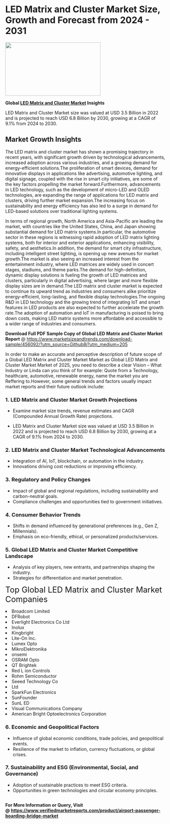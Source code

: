<H1>LED Matrix and Cluster Market Size, Growth and Forecast from 2024 - 2031</H1><img class="aligncenter size-medium wp-image-584254" src="https://thirdeyenews.in/wp-content/uploads/2024/09/Global-Market-Research-300x168.jpeg" alt="" width="300" height="168" /><p><strong>Global&nbsp;<a href="https://www.marketsizeandtrends.com/download-sample/456092/?utm_source=Github8j?utm_medium=205">LED Matrix and Cluster Market</a> Insights</strong></p><p>LED Matrix and Cluster Market size was valued at USD 3.5 Billion in 2022 and is projected to reach USD 6.8 Billion by 2030, growing at a CAGR of 9.1% from 2024 to 2030.</p><p><h2>Market Growth Insights</h2> <p>The LED matrix and cluster market has shown a promising trajectory in recent years, with significant growth driven by technological advancements, increased adoption across various industries, and a growing demand for energy-efficient solutions.The proliferation of smart devices, demand for innovative displays in applications like advertising, automotive lighting, and digital signage, coupled with the rise in smart city initiatives, are some of the key factors propelling the market forward.Furthermore, advancements in LED technology, such as the development of micro-LED and OLED technologies, are expanding the range of applications for LED matrix and clusters, driving further market expansion.The increasing focus on sustainability and energy efficiency has also led to a surge in demand for LED-based solutions over traditional lighting systems.</p> <p>In terms of regional growth, North America and Asia-Pacific are leading the market, with countries like the United States, China, and Japan showing substantial demand for LED matrix systems.In particular, the automotive sector in these regions is witnessing rapid adoption of LED matrix lighting systems, both for interior and exterior applications, enhancing visibility, safety, and aesthetics.In addition, the demand for smart city infrastructure, including intelligent street lighting, is opening up new avenues for market growth.The market is also seeing an increased interest from the entertainment industry, where LED matrices are widely used in concert stages, stadiums, and theme parks.The demand for high-definition, dynamic display solutions is fueling the growth of LED matrices and clusters, particularly in digital advertising, where larger and more flexible display sizes are in demand.The LED matrix and cluster market is expected to continue its upward trend as industries and consumers alike prioritize energy-efficient, long-lasting, and flexible display technologies.The ongoing R&D in LED technology and the growing trend of integrating IoT and smart features in LED products are also expected to further accelerate the growth rate.The adoption of automation and IoT in manufacturing is poised to bring down costs, making LED matrix systems more affordable and accessible to a wider range of industries and consumers.</p> <p><span class=""><strong>Download Full PDF Sample Copy of Global LED Matrix and Cluster Market Report</strong> @ <a href="https://www.marketsizeandtrends.com/download-sample/456092/?utm_source=Github8j?utm_medium=205" target="_blank">https://www.marketsizeandtrends.com/download-sample/456092/?utm_source=Github8j?utm_medium=205</a></span></p><p>In order to make an accurate and perceptive description of future scope of a Global&nbsp;LED Matrix and Cluster Market Market as Global&nbsp;LED Matrix and Cluster Market Market of 2025, you need to describe a clear Vision &ndash; What Industry or Linda can you think of for example: Quote from a Technology, healthcare, automotive, renewable energy, name the market you are Reffering to.However, some general trends and factors usually impact market reports and their future outlook include:</p><h3>1.&nbsp;<strong>LED Matrix and Cluster Market Growth Projections</strong></h3><ul><li>Examine market size trends, revenue estimates and CAGR (Compounded Annual Growth Rate) projections.</li><li><p>LED Matrix and Cluster Market size was valued at USD 3.5 Billion in 2022 and is projected to reach USD 6.8 Billion by 2030, growing at a CAGR of 9.1% from 2024 to 2030.</p></li></ul><h3>2.&nbsp;<strong>LED Matrix and Cluster Market Technological Advancements</strong></h3><ul><li>Integration of AI, IoT, blockchain, or automation in the industry.</li><li>Innovations driving cost reductions or improving efficiency.</li></ul><h3>3.&nbsp;<strong>Regulatory and Policy Changes</strong></h3><ul><li>Impact of global and regional regulations, including sustainability and carbon-neutral goals.</li><li>Compliance challenges and opportunities tied to government initiatives.</li></ul><h3>4.&nbsp;<strong>Consumer Behavior Trends</strong></h3><ul><li>Shifts in demand influenced by generational preferences (e.g., Gen Z, Millennials).</li><li>Emphasis on eco-friendly, ethical, or personalized products/services.</li></ul><h3>5.&nbsp;<strong>Global LED Matrix and Cluster Market Competitive Landscape</strong></h3><ul><li>Analysis of key players, new entrants, and partnerships shaping the industry.</li><li>Strategies for differentiation and market penetration.</li></ul><p data-pm-slice="1 1 []"><span style="color: inherit; font-family: inherit; font-size: 25px;">Top Global LED Matrix and Cluster Market Companies</span></p><div class="" data-test-id=""><p><li>Broadcom Limited</li><li> DFRobot</li><li> Everlight Electronics Co Ltd</li><li> Inolux</li><li> Kingbright</li><li> Lite-On Inc.</li><li> Lumex Opto</li><li> MikroElektronika</li><li> onsemi</li><li> OSRAM Opto</li><li> QT Brightek</li><li> Red L ion Controls</li><li> Rohm Semiconductor</li><li> Seeed Technology Co</li><li> Ltd</li><li> SparkFun Electronics</li><li> SunFounder</li><li> SunL ED</li><li> Visual Communications Company</li><li> American Bright Optoelectronics Corporation</li></p></div><h3>6.&nbsp;<strong>Economic and Geopolitical Factors</strong></h3><ul><li>Influence of global economic conditions, trade policies, and geopolitical events.</li><li>Resilience of the market to inflation, currency fluctuations, or global crises.</li></ul><h3>7.&nbsp;<strong>Sustainability and ESG (Environmental, Social, and Governance)</strong></h3><ul><li>Adoption of sustainable practices to meet ESG criteria.</li><li>Opportunities in green technologies and circular economy principles.</li></ul><h2><strong style="font-size: 14px;">For More Information or Query, Visit @&nbsp;</strong><a style="background-color: #ffffff; font-size: 14px;" href="https://www.marketsizeandtrends.com/report/led-matrix-and-cluster-market/" target="_blank">https://www.verifiedmarketreports.com/product/airport-passenger-boarding-bridge-market</a></h2>